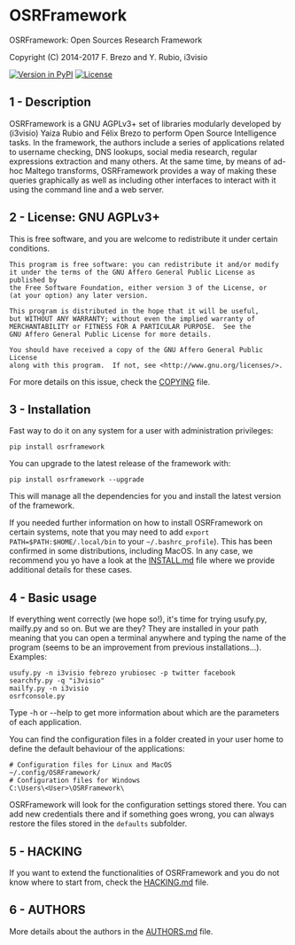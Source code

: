 OSRFramework
============

OSRFramework: Open Sources Research Framework

Copyright (C) 2014-2017  F. Brezo and Y. Rubio, i3visio

[![Version in PyPI](https://img.shields.io/pypi/v/osrframework.svg)]()
[![License](https://img.shields.io/badge/license-GNU%20General%20Public%20License%20Version%203%20or%20Later-blue.svg)]()

1 - Description
---------------

OSRFramework is a GNU AGPLv3+ set of libraries modularly developed by (i3visio)
Yaiza Rubio and Félix Brezo to perform Open Source Intelligence tasks. In the
framework, the authors include a series of applications related to username
checking, DNS lookups, social media research, regular expressions extraction and
many others. At the same time, by means of ad-hoc Maltego transforms,
OSRFramework provides a way of making these queries graphically as well as
including other interfaces to interact with it using the command line and a web
server.

2 - License: GNU AGPLv3+
------------------------

This is free software, and you are welcome to redistribute it under certain
conditions.

	This program is free software: you can redistribute it and/or modify
	it under the terms of the GNU Affero General Public License as published by
	the Free Software Foundation, either version 3 of the License, or
	(at your option) any later version.

	This program is distributed in the hope that it will be useful,
	but WITHOUT ANY WARRANTY; without even the implied warranty of
	MERCHANTABILITY or FITNESS FOR A PARTICULAR PURPOSE.  See the
	GNU Affero General Public License for more details.

	You should have received a copy of the GNU Affero General Public License
	along with this program.  If not, see <http://www.gnu.org/licenses/>.


For more details on this issue, check the [COPYING](COPYING) file.

3 - Installation
----------------

Fast way to do it on any system for a user with administration privileges:
```
pip install osrframework
```
You can upgrade to the latest release of the framework with:
```
pip install osrframework --upgrade
```
This will manage all the dependencies for you and install the latest version of
the framework.

If you needed further information on how to install OSRFramework on certain
systems, note that you may need to add `export PATH=$PATH:$HOME/.local/bin` to
your `~/.bashrc_profile`). This has been confirmed in some distributions,
including MacOS. In any case, we recommend you yo have a look at the
[INSTALL.md](doc/INSTALL.md) file where we provide additional details for these
cases.

4 - Basic usage
---------------

If everything went correctly (we hope so!), it's time for trying usufy.py,
mailfy.py and so on. But we are they? They are installed in your path meaning
that you can open a terminal anywhere and typing the name of the program (seems
to be an improvement from previous installations...). Examples:
```
usufy.py -n i3visio febrezo yrubiosec -p twitter facebook
searchfy.py -q "i3visio"
mailfy.py -n i3visio
osrfconsole.py
```

Type -h or --help to get more information about which are the parameters of each
application.

You can find the configuration files in a folder created in your user home to
define the default behaviour of the applications:
```
# Configuration files for Linux and MacOS
~/.config/OSRFramework/
# Configuration files for Windows
C:\Users\<User>\OSRFramework\
```

OSRFramework will look for the configuration settings stored there. You can add
new credentials there and if something goes wrong, you can always restore the
files stored in the `defaults` subfolder.

5 - HACKING
-----------

If you want to extend the functionalities of OSRFramework and you do not know
where to start from, check the [HACKING.md](doc/HACKING.md) file.

6 - AUTHORS
-----------

More details about the authors in the [AUTHORS.md](AUTHORS.md) file.
